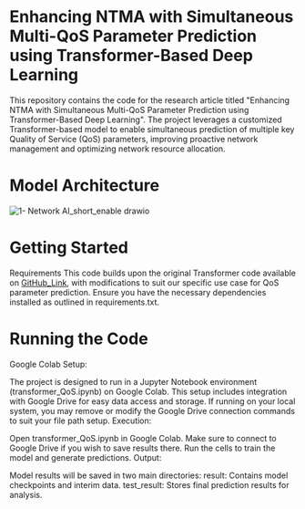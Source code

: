 # Enhancing NTMA with Simultaneous Multi-QoS Parameter Prediction using Transformer-Based Deep Learning

This repository contains the code for the research article titled "Enhancing NTMA with Simultaneous Multi-QoS Parameter Prediction using Transformer-Based Deep Learning". The project leverages a customized Transformer-based model to enable simultaneous prediction of multiple key Quality of Service (QoS) parameters, improving proactive network management and optimizing network resource allocation.

# Model Architecture 
![1- Network AI_short_enable drawio](https://github.com/user-attachments/assets/629865ec-557e-40fc-a209-5727fd32f034)


# Getting Started
Requirements
This code builds upon the original Transformer code available on [GitHub_Link](https://github.com/thuml/Autoformer), with modifications to suit our specific use case for QoS parameter prediction. Ensure you have the necessary dependencies installed as outlined in requirements.txt.


# Running the Code
Google Colab Setup:

The project is designed to run in a Jupyter Notebook environment (transformer_QoS.ipynb) on Google Colab.
This setup includes integration with Google Drive for easy data access and storage.
If running on your local system, you may remove or modify the Google Drive connection commands to suit your file path setup.
Execution:

Open transformer_QoS.ipynb in Google Colab.
Make sure to connect to Google Drive if you wish to save results there.
Run the cells to train the model and generate predictions.
Output:

Model results will be saved in two main directories:
result: Contains model checkpoints and interim data.
test_result: Stores final prediction results for analysis.

